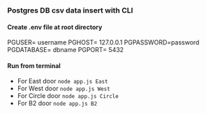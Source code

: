 ### Postgres DB csv data insert with CLI

#### Create .env file at root directory
PGUSER= username
PGHOST= 127.0.0.1
PGPASSWORD=password
PGDATABASE= dbname
PGPORT= 5432

#### Run from terminal
- For East door
 ```node app.js East```
- For West door
 ```node app.js West```
- For Circle door
 ```node app.js Circle```
- For B2 door
 ```node app.js B2```